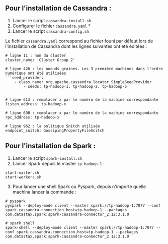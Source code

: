 ## Pour l'installation de Cassandra :
1. Lancer le script ```cassandra-install.sh```
2. Configurer le fichier ```cassandra.yaml``` *
3. Lancer le script ```cassandra-config.sh```

Le fichier ```cassandra.yaml``` correspond au fichier founi par défaut lors de l'installation de Cassandra dont les lignes suivantes ont été éditées :
```
# ligne 11 : nom du cluster
cluster_name: 'Cluster Group 2'

# ligne 426 : les noeuds graines. Les 3 première machines dans l'ordre numérique ont été utilisées
```seed_provider:
    - class_name: org.apache.cassandra.locator.SimpleSeedProvider
        - seeds: tp-hadoop-1, tp-hadoop-2, tp-hadoop-5


# ligne 613 : remplacer x par le numéro de la machine correspondante
listen_address: tp-hadoop-x

# ligne 690 : remplacer x par le numéro de la machine correspondante
rpc_address: tp-hadoop-x

# ligne 962 : la politique Snitch utilisée
endpoint_snitch: GossipingPropertyFileSnitch

```

## Pour l'installation de Spark :
1. Lancer le script ```spark-install.sh```
2. Lancer Spark depuis le master ```tp-hadoop-1``` :
```
start-master.sh
start-workers.sh 
```
3. Pour lancer une shell Spark ou Pyspark, depuis n'importe quelle machine lancer la commande :
```
# pyspark
pyspark --deploy-mode client --master spark://tp-hadoop-1:7077 --conf spark.cassandra.connection.host=tp-hadoop-1 --packages com.datastax.spark:spark-cassandra-connector_2.12:3.1.0

# spark shell
spark-shell --deploy-mode client --master spark://tp-hadoop-1:7077 --conf spark.cassandra.connection.host=tp-hadoop-1 --packages com.datastax.spark:spark-cassandra-connector_2.12:3.1.0
```